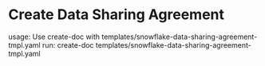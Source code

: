 # Create Data Sharing Agreement

usage: Use create-doc with templates/snowflake-data-sharing-agreement-tmpl.yaml
run: create-doc templates/snowflake-data-sharing-agreement-tmpl.yaml
